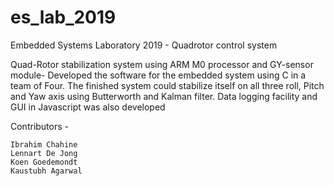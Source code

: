 # es_lab_2019
Embedded Systems Laboratory 2019 - Quadrotor control system

Quad-Rotor stabilization system using ARM M0 processor and GY-sensor module-
Developed the software for the embedded system using C in a team of Four. 
The finished system could stabilize itself on all three roll, 
Pitch and Yaw axis using Butterworth and Kalman filter. 
Data logging facility and GUI in Javascript was also developed


Contributors -

    
    Ibrahim Chahine
    Lennart De Jong
    Koen Goedemondt
    Kaustubh Agarwal
